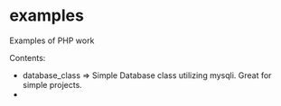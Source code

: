 examples
========

Examples of PHP work

Contents:

* database_class => Simple Database class utilizing mysqli. Great for simple projects.
* 
